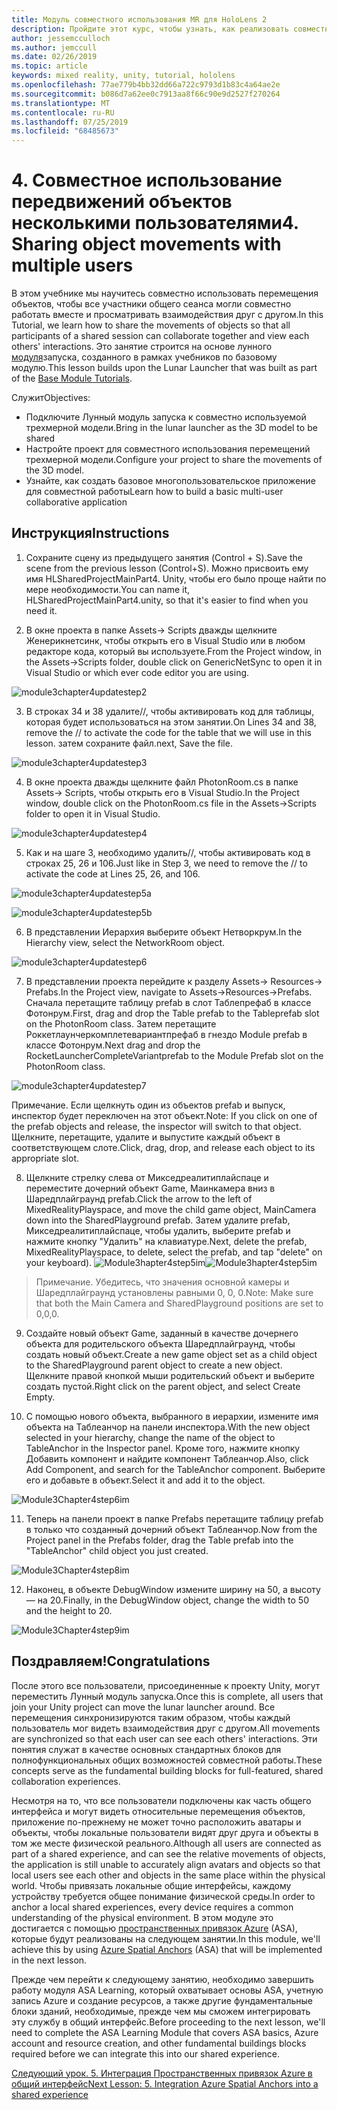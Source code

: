 ```yaml
---
title: Модуль совместного использования MR для HoloLens 2
description: Пройдите этот курс, чтобы узнать, как реализовать совместное использование нескольких пользователей в приложении HoloLens 2.
author: jessemcculloch
ms.author: jemccull
ms.date: 02/26/2019
ms.topic: article
keywords: mixed reality, unity, tutorial, hololens
ms.openlocfilehash: 77ae779b4bb32dd66a722c9793d1b83c4a64ae2e
ms.sourcegitcommit: b086d7a62ee0c7913aa8f66c90e9d2527f270264
ms.translationtype: MT
ms.contentlocale: ru-RU
ms.lasthandoff: 07/25/2019
ms.locfileid: "68485673"
---
```

# <a name="4-sharing-object-movements-with-multiple-users"></a><span data-ttu-id="d776c-104">4. Совместное использование передвижений объектов несколькими пользователями</span><span class="sxs-lookup"><span data-stu-id="d776c-104">4. Sharing object movements with multiple users</span></span>

<span data-ttu-id="d776c-105">В этом учебнике мы научитесь совместно использовать перемещения объектов, чтобы все участники общего сеанса могли совместно работать вместе и просматривать взаимодействия друг с другом.</span><span class="sxs-lookup"><span data-stu-id="d776c-105">In this Tutorial, we learn how to share the movements of objects so that all participants of a shared session can collaborate together and view each others' interactions.</span></span> <span data-ttu-id="d776c-106">Это занятие строится на основе лунного [модуля](mrlearning-base.md)запуска, созданного в рамках учебников по базовому модулю.</span><span class="sxs-lookup"><span data-stu-id="d776c-106">This lesson builds upon the Lunar Launcher that was built as part of the [Base Module Tutorials](mrlearning-base.md).</span></span>

<span data-ttu-id="d776c-107">Служит</span><span class="sxs-lookup"><span data-stu-id="d776c-107">Objectives:</span></span>

- <span data-ttu-id="d776c-108">Подключите Лунный модуль запуска к совместно используемой трехмерной модели.</span><span class="sxs-lookup"><span data-stu-id="d776c-108">Bring in the lunar launcher as the 3D model to be shared</span></span>
- <span data-ttu-id="d776c-109">Настройте проект для совместного использования перемещений трехмерной модели.</span><span class="sxs-lookup"><span data-stu-id="d776c-109">Configure your project to share the movements of the 3D model.</span></span>
- <span data-ttu-id="d776c-110">Узнайте, как создать базовое многопользовательское приложение для совместной работы</span><span class="sxs-lookup"><span data-stu-id="d776c-110">Learn how to build a basic multi-user collaborative application</span></span>

## <a name="instructions"></a><span data-ttu-id="d776c-111">Инструкция</span><span class="sxs-lookup"><span data-stu-id="d776c-111">Instructions</span></span>


1. <span data-ttu-id="d776c-112">Сохраните сцену из предыдущего занятия (Control + S).</span><span class="sxs-lookup"><span data-stu-id="d776c-112">Save the scene from the previous lesson (Control+S).</span></span> <span data-ttu-id="d776c-113">Можно присвоить ему имя HLSharedProjectMainPart4. Unity, чтобы его было проще найти по мере необходимости.</span><span class="sxs-lookup"><span data-stu-id="d776c-113">You can name it, HLSharedProjectMainPart4.unity, so that it's easier to find when you need it.</span></span>

2. <span data-ttu-id="d776c-114">В окне проекта в папке Assets-> Scripts дважды щелкните Женерикнетсинк, чтобы открыть его в Visual Studio или в любом редакторе кода, который вы используете.</span><span class="sxs-lookup"><span data-stu-id="d776c-114">From the Project window, in the Assets->Scripts folder, double click on GenericNetSync to open it in Visual Studio or which ever code editor you are using.</span></span>  

![module3chapter4updatestep2](images/module3chapter4updatestep2.png)

3. <span data-ttu-id="d776c-116">В строках 34 и 38 удалите//, чтобы активировать код для таблицы, которая будет использоваться на этом занятии.</span><span class="sxs-lookup"><span data-stu-id="d776c-116">On Lines 34 and 38, remove the // to activate the code for the table that we will use in this lesson.</span></span> <span data-ttu-id="d776c-117">затем сохраните файл.</span><span class="sxs-lookup"><span data-stu-id="d776c-117">next, Save the file.</span></span> 

![module3chapter4updatestep3](images/module3chapter4updatestep3.png)

4. <span data-ttu-id="d776c-119">В окне проекта дважды щелкните файл PhotonRoom.cs в папке Assets-> Scripts, чтобы открыть его в Visual Studio.</span><span class="sxs-lookup"><span data-stu-id="d776c-119">In the Project window, double click on the PhotonRoom.cs file in the Assets->Scripts folder to open it in Visual Studio.</span></span> 

![module3chapter4updatestep4](images/module3chapter4updatestep4.png)

5. <span data-ttu-id="d776c-121">Как и на шаге 3, необходимо удалить//, чтобы активировать код в строках 25, 26 и 106.</span><span class="sxs-lookup"><span data-stu-id="d776c-121">Just like in Step 3, we need to remove the // to activate the code at Lines 25, 26, and 106.</span></span>

![module3chapter4updatestep5a](images/module3chapter4updatestep5a.png) 

![module3chapter4updatestep5b](images/module3chapter4updatestep5b.png)

6. <span data-ttu-id="d776c-124">В представлении Иерархия выберите объект Нетворкрум.</span><span class="sxs-lookup"><span data-stu-id="d776c-124">In the Hierarchy view, select the NetworkRoom object.</span></span>

![module3chapter4updatestep6](images/module3chapter4updatestep6.png)

7. <span data-ttu-id="d776c-126">В представлении проекта перейдите к разделу Assets-> Resources-> Prefabs.</span><span class="sxs-lookup"><span data-stu-id="d776c-126">In the Project view, navigate to Assets->Resources->Prefabs.</span></span> <span data-ttu-id="d776c-127">Сначала перетащите таблицу prefab в слот Таблепрефаб в классе Фотонрум.</span><span class="sxs-lookup"><span data-stu-id="d776c-127">First, drag and drop the Table prefab to the Tableprefab slot on the PhotonRoom class.</span></span> <span data-ttu-id="d776c-128">Затем перетащите Роккетлаунчеркомплетевариантпрефаб в гнездо Module prefab в классе Фотонрум.</span><span class="sxs-lookup"><span data-stu-id="d776c-128">Next drag and drop the RocketLauncherCompleteVariantprefab to the Module Prefab slot on the PhotonRoom class.</span></span>

![module3chapter4updatestep7](images/module3chapter4updatestep7.png)

   <span data-ttu-id="d776c-130">Примечание. Если щелкнуть один из объектов prefab и выпуск, инспектор будет переключен на этот объект.</span><span class="sxs-lookup"><span data-stu-id="d776c-130">Note: If you click on one of the prefab objects and release, the inspector will switch to that object.</span></span> <span data-ttu-id="d776c-131">Щелкните, перетащите, удалите и выпустите каждый объект в соответствующем слоте.</span><span class="sxs-lookup"><span data-stu-id="d776c-131">Click, drag, drop, and release each object to its appropriate slot.</span></span>

8. <span data-ttu-id="d776c-132">Щелкните стрелку слева от Микседреалитиплайспаце и переместите дочерний объект Game, Маинкамера вниз в Шаредплайграунд prefab.</span><span class="sxs-lookup"><span data-stu-id="d776c-132">Click the arrow to the left of MixedRealityPlayspace, and move the child game object, MainCamera down into the SharedPlayground prefab.</span></span> <span data-ttu-id="d776c-133">Затем удалите prefab, Микседреалитиплайспаце, чтобы удалить, выберите prefab и нажмите кнопку "Удалить" на клавиатуре.</span><span class="sxs-lookup"><span data-stu-id="d776c-133">Next, delete the prefab, MixedRealityPlayspace, to delete, select the prefab, and tap "delete" on your keyboard).</span></span>
<span data-ttu-id="d776c-134">![Module3hapter4step5im](images/module3chapter4step5im.PNG)</span><span class="sxs-lookup"><span data-stu-id="d776c-134">![Module3hapter4step5im](images/module3chapter4step5im.PNG)</span></span>

><span data-ttu-id="d776c-135">Примечание.  Убедитесь, что значения основной камеры и Шаредплайграунд установлены равными 0, 0, 0.</span><span class="sxs-lookup"><span data-stu-id="d776c-135">Note:  Make sure that both the Main Camera and SharedPlayground positions are set to 0,0,0.</span></span>
>

9. <span data-ttu-id="d776c-136">Создайте новый объект Game, заданный в качестве дочернего объекта для родительского объекта Шаредплайграунд, чтобы создать новый объект.</span><span class="sxs-lookup"><span data-stu-id="d776c-136">Create a new game object set as a child object to the SharedPlayground parent object to create a new object.</span></span> <span data-ttu-id="d776c-137">Щелкните правой кнопкой мыши родительский объект и выберите создать пустой.</span><span class="sxs-lookup"><span data-stu-id="d776c-137">Right click on the parent object, and select Create Empty.</span></span> 

10. <span data-ttu-id="d776c-138">С помощью нового объекта, выбранного в иерархии, измените имя объекта на Таблеанчор на панели инспектора.</span><span class="sxs-lookup"><span data-stu-id="d776c-138">With the new object selected in your hierarchy, change the name of the object to TableAnchor in the Inspector panel.</span></span> <span data-ttu-id="d776c-139">Кроме того, нажмите кнопку Добавить компонент и найдите компонент Таблеанчор.</span><span class="sxs-lookup"><span data-stu-id="d776c-139">Also, click Add Component, and search for the TableAnchor component.</span></span> <span data-ttu-id="d776c-140">Выберите его и добавьте в объект.</span><span class="sxs-lookup"><span data-stu-id="d776c-140">Select it and add it to the object.</span></span> 

![Module3Chapter4step6im](images/module3chapter4step7im.PNG)

11. <span data-ttu-id="d776c-142">Теперь на панели проект в папке Prefabs перетащите таблицу prefab в только что созданный дочерний объект Таблеанчор.</span><span class="sxs-lookup"><span data-stu-id="d776c-142">Now from the Project panel in the Prefabs folder, drag the Table prefab into the "TableAnchor" child object you just created.</span></span>

![Module3Chapter4step8im](images/module3chapter4step8im.PNG)

12. <span data-ttu-id="d776c-144">Наконец, в объекте DebugWindow измените ширину на 50, а высоту — на 20.</span><span class="sxs-lookup"><span data-stu-id="d776c-144">Finally, in the DebugWindow object, change the width to 50 and the height to 20.</span></span>

![Module3Chapter4step9im](images/module3chapter4step11im.PNG)

## <a name="congratulations"></a><span data-ttu-id="d776c-146">Поздравляем!</span><span class="sxs-lookup"><span data-stu-id="d776c-146">Congratulations</span></span>


<span data-ttu-id="d776c-147">После этого все пользователи, присоединенные к проекту Unity, могут переместить Лунный модуль запуска.</span><span class="sxs-lookup"><span data-stu-id="d776c-147">Once this is complete, all users that join your Unity project can move the lunar launcher around.</span></span> <span data-ttu-id="d776c-148">Все перемещения синхронизируются таким образом, чтобы каждый пользователь мог видеть взаимодействия друг с другом.</span><span class="sxs-lookup"><span data-stu-id="d776c-148">All movements are synchronized so that each user can see each others' interactions.</span></span> <span data-ttu-id="d776c-149">Эти понятия служат в качестве основных стандартных блоков для полнофункциональных общих возможностей совместной работы.</span><span class="sxs-lookup"><span data-stu-id="d776c-149">These concepts serve as the fundamental building blocks for full-featured, shared collaboration experiences.</span></span> 

<span data-ttu-id="d776c-150">Несмотря на то, что все пользователи подключены как часть общего интерфейса и могут видеть относительные перемещения объектов, приложение по-прежнему не может точно расположить аватары и объекты, чтобы локальные пользователи видят друг друга и объекты в том же месте физической реального.</span><span class="sxs-lookup"><span data-stu-id="d776c-150">Although all users are connected as part of a shared experience, and can see the relative movements of objects, the application is still unable to accurately align avatars and objects so that local users see each other and objects in the same place within the physical world.</span></span> <span data-ttu-id="d776c-151">Чтобы привязать локальные общие интерфейсы, каждому устройству требуется общее понимание физической среды.</span><span class="sxs-lookup"><span data-stu-id="d776c-151">In order to anchor a local shared experiences, every device requires a common understanding of the physical environment.</span></span> <span data-ttu-id="d776c-152">В этом модуле это достигается с помощью [пространственных привязок Azure](<https://azure.microsoft.com/en-us/services/spatial-anchors/>) (ASA), которые будут реализованы на следующем занятии.</span><span class="sxs-lookup"><span data-stu-id="d776c-152">In this module, we'll achieve this by using [Azure Spatial Anchors](<https://azure.microsoft.com/en-us/services/spatial-anchors/>) (ASA) that will be implemented in the next lesson.</span></span>

<span data-ttu-id="d776c-153">Прежде чем перейти к следующему занятию, необходимо завершить работу модуля ASA Learning, который охватывает основы ASA, учетную запись Azure и создание ресурсов, а также другие фундаментальные блоки зданий, необходимые, прежде чем мы сможем интегрировать эту службу в общий интерфейс.</span><span class="sxs-lookup"><span data-stu-id="d776c-153">Before proceeding to the next lesson, we'll need to complete the ASA Learning Module that covers ASA basics, Azure account and resource creation, and other fundamental buildings blocks required before we can integrate this into our shared experience.</span></span>

<span data-ttu-id="d776c-154">[Следующий урок. 5. Интеграция Пространственных привязок Azure в общий интерфейс](mrlearning-sharing(photon)-ch5.md)</span><span class="sxs-lookup"><span data-stu-id="d776c-154">[Next Lesson: 5. Integration Azure Spatial Anchors into a shared experience](mrlearning-sharing(photon)-ch5.md)</span></span>

